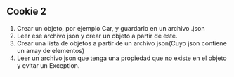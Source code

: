 ## Cookie 2
1. Crear un objeto, por ejemplo Car, y guardarlo en un archivo .json
2. Leer ese archivo json y crear un objeto a partir de este.
3. Crear una lista de objetos a partir de un archivo json(Cuyo json contiene un array de elementos)
4. Leer un archivo json que tenga una propiedad que no existe en el objeto y evitar un Exception.